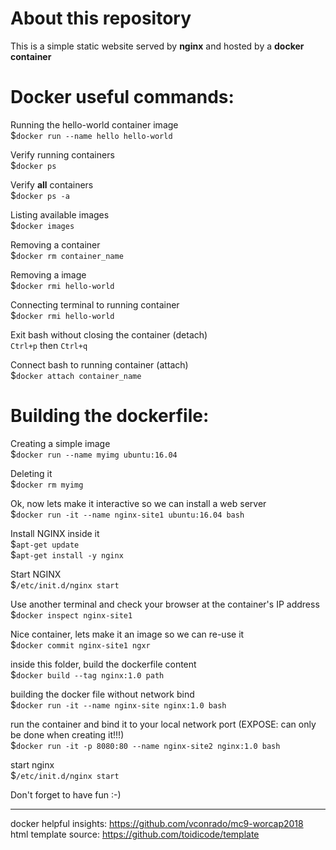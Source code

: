 # About this repository
This is a simple static website served by **nginx** and hosted by a **docker container** </br>

# Docker useful commands:
Running the hello-world container image </br>
$`docker run --name hello hello-world` </br>

Verify running containers </br>
$`docker ps` </br>

Verify **all** containers </br>
$`docker ps -a` </br>

Listing available images </br>
$`docker images` </br>

Removing a container </br>
$`docker rm container_name` </br>

Removing a image </br>
$`docker rmi hello-world` </br>

Connecting terminal to running container </br>
$`docker rmi hello-world` </br>

Exit bash without closing the container (detach) </br>
`Ctrl+p` then `Ctrl+q` </br>

Connect bash to running container (attach) </br>
$`docker attach container_name` </br>

# Building the dockerfile:
Creating a simple image </br>
$`docker run --name myimg ubuntu:16.04` </br>

Deleting it </br>
$`docker rm myimg` </br>

Ok, now lets make it interactive so we can install a web server </br>
$`docker run -it --name nginx-site1 ubuntu:16.04 bash` </br>

Install NGINX inside it </br>
$`apt-get update` </br>
$`apt-get install -y nginx` </br>

Start NGINX </br>
$`/etc/init.d/nginx start` </br>

Use another terminal and check your browser at the container's IP address </br>
$`docker inspect nginx-site1` </br>

Nice container, lets make it an image so we can re-use it </br>
$`docker commit nginx-site1 ngxr` </br>

inside this folder, build the dockerfile content </br>
$`docker build --tag nginx:1.0 path` </br>

building the docker file without network bind </br>
$`docker run -it --name nginx-site nginx:1.0 bash` </br>

run the container and bind it to your local network port (EXPOSE: can only be done when creating it!!!) </br>
$`docker run -it -p 8080:80 --name nginx-site2 nginx:1.0 bash` </br>

start nginx </br>
$`/etc/init.d/nginx start` </br>

Don't forget to have fun :-)

---

docker helpful insights: https://github.com/vconrado/mc9-worcap2018 </br>
html template source: https://github.com/toidicode/template


